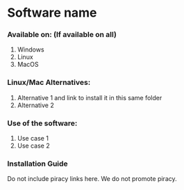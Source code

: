 # Software name

### Available on: (If available on all)
1. Windows
2. Linux
3. MacOS

### Linux/Mac Alternatives:
1. Alternative 1 and link to install it in this same folder
2. Alternative 2

### Use of the software:
1. Use case 1
2. Use case 2

### Installation Guide



Do not include piracy links here. We do not promote piracy.